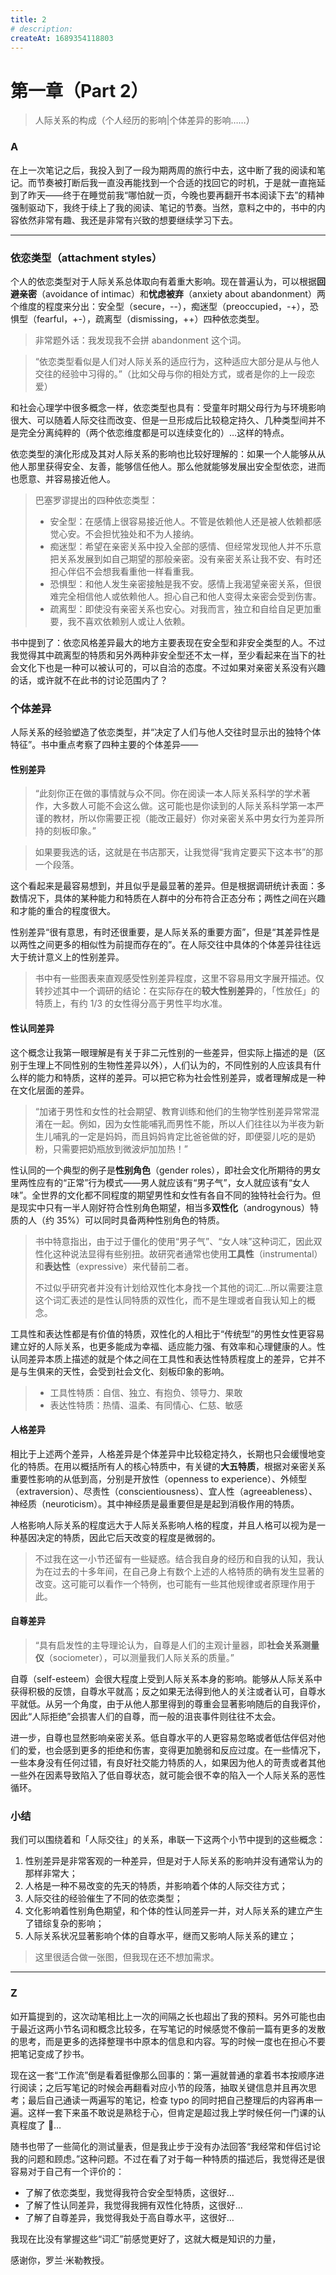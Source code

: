 ```yaml
---
title: 2
# description:
createAt: 1689354118803
---
```


# 第一章（Part 2）

> 人际关系的构成（个人经历的影响|个体差异的影响……）

### Α

在上一次笔记之后，我投入到了一段为期两周的旅行中去，这中断了我的阅读和笔记。而节奏被打断后我一直没再能找到一个合适的找回它的时机，于是就一直拖延到了昨天——终于在睡觉前我“哪怕就一页，今晚也要再翻开书本阅读下去”的精神强制驱动下，我终于续上了我的阅读、笔记的节奏。当然，意料之中的，书中的内容依然非常有趣、我还是非常有兴致的想要继续学习下去。

---

### 依恋类型（attachment styles）

个人的依恋类型对于人际关系总体取向有着重大影响。现在普遍认为，可以根据**回避亲密**（avoidance of intimac）和**忧虑被弃**（anxiety about abandonment）两个维度的程度来分出：安全型（secure，--），痴迷型（preoccupied，-+），恐惧型（fearful，+-），疏离型（dismissing，++）四种依恋类型。

> 非常题外话：我发现我不会拼 abandonment 这个词。

> “依恋类型看似是人们对人际关系的适应行为，这种适应大部分是从与他人交往的经验中习得的。”（比如父母与你的相处方式，或者是你的上一段恋爱）

和社会心理学中很多概念一样，依恋类型也具有：受童年时期父母行为与环境影响很大、可以随着人际交往而改变、但是一旦形成后比较稳定持久、几种类型间并不是完全分离纯粹的（两个依恋维度都是可以连续变化的）…这样的特点。

依恋类型的演化形成及其对人际关系的影响也比较好理解的：如果一个人能够从从他人那里获得安全、友善，能够信任他人。那么他就能够发展出安全型依恋，进而也愿意、并容易接近他人。

> 巴塞罗谬提出的四种依恋类型：
>
> - 安全型：在感情上很容易接近他人。不管是依赖他人还是被人依赖都感觉心安。不会担忧独处和不为人接纳。
> - 痴迷型：希望在亲密关系中投入全部的感情、但经常发现他人并不乐意把关系发展到如自己期望的那般亲密。没有亲密关系让我不安、有时还担心伴侣不会想我看重他一样看重我。
> - 恐惧型：和他人发生亲密接触是我不安。感情上我渴望亲密关系，但很难完全相信他人或依赖他人。担心自己和他人变得太亲密会受到伤害。
> - 疏离型：即使没有亲密关系也安心。对我而言，独立和自给自足更加重要，我不喜欢依赖别人或让人依赖。

书中提到了：依恋风格差异最大的地方主要表现在安全型和非安全类型的人。不过我觉得其中疏离型的特质和另外两种非安全型还不太一样，至少看起来在当下的社会文化下也是一种可以被认可的，可以自洽的态度。不过如果对亲密关系没有兴趣的话，或许就不在此书的讨论范围内了？

### 个体差异

人际关系的经验塑造了依恋类型，并“决定了人们与他人交往时显示出的独特个体特征”。书中重点考察了四种主要的个体差异——

#### 性别差异

> “此刻你正在做的事情就与众不同。你在阅读一本人际关系科学的学术著作，大多数人可能不会这么做。这可能也是你读到的人际关系科学第一本严谨的教材，所以你需要正视（能改正最好）你对亲密关系中男女行为差异所持的刻板印象。”

> 如果要我选的话，这就是在书店那天，让我觉得“我肯定要买下这本书”的那一个段落。

这个看起来是最容易想到，并且似乎是最显著的差异。但是根据调研统计表面：多数情况下，具体的某种能力和特质在人群中的分布符合正态分布；两性之间在兴趣和才能的重合的程度很大。

性别差异“很有意思，有时还很重要，是人际关系的重要方面”，但是“其差异性是以两性之间更多的相似性为前提而存在的”。在人际交往中具体的个体差异往往远大于统计意义上的性别差异。

> 书中有一些图表来直观感受性别差异程度，这里不容易用文字展开描述。仅转抄述其中一个调研的结论：在实际存在的**较大性别差异**的，「性放任」的特质上，有约 1/3 的女性得分高于男性平均水准。

#### 性认同差异

这个概念让我第一眼理解是有关于非二元性别的一些差异，但实际上描述的是（区别于生理上不同性别的生物性差异以外），人们认为的，不同性别的人应该具有什么样的能力和特质，这样的差异。可以把它称为社会性别差异，或者理解成是一种在文化层面的差异。

> “加诸于男性和女性的社会期望、教育训练和他们的生物学性别差异常常混淆在一起。例如，因为女性能哺乳而男性不能，所以人们往往以为半夜为新生儿哺乳的一定是妈妈，而且妈妈肯定比爸爸做的好，即便婴儿吃的是奶粉，只需要把奶瓶放到微波炉加加热！”

性认同的一个典型的例子是**性别角色**（gender roles），即社会文化所期待的男女里两性应有的“正常”行为模式——男人就应该有“男子气”，女人就应该有“女人味”。全世界的文化都不同程度的期望男性和女性有各自不同的独特社会行为。但是现实中只有一半人刚好符合性别角色期望，相当多**双性化**（androgynous）特质的人（约 35%）可以同时具备两种性别角色的特质。

> 书中特意指出，由于过于僵化的使用“男子气”、“女人味”这种词汇，因此双性化这种说法显得有些别扭。故研究者通常也使用**工具性**（instrumental）和**表达性**（expressive）来代替前二者。
>
> 不过似乎研究者并没有计划给双性化本身找一个其他的词汇…所以需要注意这个词汇表述的是性认同特质的双性化，而不是生理或者自我认知上的概念。

工具性和表达性都是有价值的特质，双性化的人相比于“传统型”的男性女性更容易建立好的人际关系，也更多能成为幸福、适应能力强、有效率和心理健康的人。性认同差异本质上描述的就是个体之间在工具性和表达性特质程度上的差异，它并不是与生俱来的天性，会受到社会文化、刻板印象的影响。

> - 工具性特质：自信、独立、有抱负、领导力、果敢
> - 表达性特质：热情、温柔、有同情心、仁慈、敏感

#### 人格差异

相比于上述两个差异，人格差异是个体差异中比较稳定持久，长期也只会缓慢地变化的特质。在用以概括所有人的核心特质中，有关键的**大五特质**，根据对亲密关系重要性影响的从低到高，分别是开放性（openness to experience）、外倾型（extraversion）、尽责性（conscientiousness）、宜人性（agreeableness）、神经质（neuroticism）。其中神经质是最重要但是是起到消极作用的特质。

人格影响人际关系的程度远大于人际关系影响人格的程度，并且人格可以视为是一种基因决定的特质，因此它后天改变的程度是微弱的。

> 不过我在这一小节还留有一些疑惑。结合我自身的经历和自我的认知，我认为在过去的十多年间，在自己身上有数个上述的人格特质的确有发生显著的改变。这可能可以看作一个特例，也可能有一些其他规律或者原理作用于此。

#### 自尊差异

> “具有启发性的主导理论认为，自尊是人们的主观计量器，即**社会关系测量仪**（sociometer），可以测量我们人际关系的质量。”

自尊（self-esteem）会很大程度上受到人际关系本身的影响。能够从人际关系中获得积极的反馈，自尊水平就高；反之如果无法得到他人的关注或者认可，自尊水平就低。从另一个角度，由于从他人那里得到的尊重会显著影响随后的自我评价，因此“人际拒绝”会损害人们的自尊，而一般的沮丧事件则往往不太会。

进一步，自尊也显然影响亲密关系。低自尊水平的人更容易忽略或者低估伴侣对他们的爱，也会感到更多的拒绝和伤害，变得更加脆弱和反应过度。在一些情况下，一些本身没有任何过错，有良好社交能力特质的人，如果因为他人的苛责或者其他一些外在因素导致陷入了低自尊状态，就可能会很不幸的陷入一个人际关系的恶性循环。

### 小结

我们可以围绕着和「人际交往」的关系，串联一下这两个小节中提到的这些概念：

1. 性别差异是非常客观的一种差异，但是对于人际关系的影响并没有通常认为的那样非常大；
1. 人格是一种不易改变的先天的特质，并影响着个体的人际交往方式；
1. 人际交往的经验催生了不同的依恋类型；
1. 文化影响着性别角色期望，和个体的性认同差异一并，对人际关系的建立产生了错综复杂的影响；
1. 人际关系状况显著影响个体的自尊水平，继而又影响人际关系的建立；

> 这里很适合做一张图，但我现在还不想加需求。

---

### Z

如开篇提到的，这次动笔相比上一次的间隔之长也超出了我的预料。另外可能也由于最近这两小节名词和概念比较多，在写笔记的时候感觉不像前一篇有更多的发散的思考，而是更多的选择整理书中原本的信息和内容。写的时候一度也在担心不要把笔记变成了抄书。

现在这一套“工作流”倒是看着挺像那么回事的：第一遍就普通的拿着书本按顺序进行阅读；之后写笔记的时候会再翻看对应小节的段落，抽取关键信息并且再次思考；最后自己通读一两遍写的笔记，检查 typo 的同时把自己整理后的内容再串一遍。这样一套下来虽不敢说是熟稔于心，但肯定是超过我上学时候任何一门课的认真程度了 🤣…

随书也带了一些简化的测试量表，但是我止步于没有办法回答“我经常和伴侣讨论我的问题和顾虑。”这种问题。不过在看了对于每一种特质的描述后，我觉得还是很容易对于自己有一个评价的：

- 了解了依恋类型，我觉得我符合安全型特质，这很好…
- 了解了性认同差异，我觉得我拥有双性化特质，这很好…
- 了解了自尊差异，我觉得我处于高自尊水平，这很好…

我现在比没有掌握这些“词汇”前感觉更好了，这就大概是知识的力量，

感谢你，罗兰·米勒教授。
